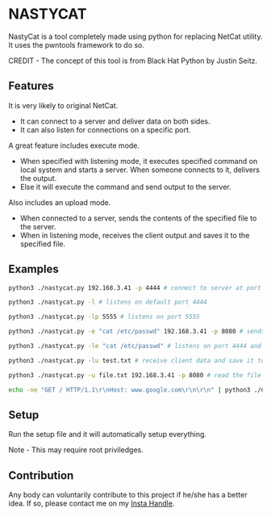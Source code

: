 # NASTYCAT

NastyCat is a tool completely made using python for replacing NetCat utility. It uses the pwntools framework to do so.

CREDIT - The concept of this tool is from Black Hat Python by Justin Seitz.

## Features

It is very likely to original NetCat.
- It can connect to a server and deliver data on both sides.
- It can also listen for connections on a specific port.

A great feature includes execute mode.
- When specified with listening mode, it executes specified command on local system and starts a server. When someone connects to it, delivers the output.
- Else it will execute the command and send output to the server.

Also includes an upload mode.
- When connected to a server, sends the contents of the specified file to the server.
- When in listening mode, receives the client output and saves it to the specified file.

## Examples

```bash
python3 ./nastycat.py 192.168.3.41 -p 4444 # connect to server at port 4444
```
```bash
python3 ./nastycat.py -l # listens on default port 4444
```
```bash
python3 ./nastycat.py -lp 5555 # listens on port 5555
```
```bash
python3 ./nastycat.py -e "cat /etc/passwd" 192.168.3.41 -p 8080 # sends the output to port 8080
```
```bash
python3 ./nastycat.py -le "cat /etc/passwd" # listens on port 4444 and sends the output when client connects
```
```bash
python3 ./nastycat.py -lu test.txt # receive client data and save it to specified file.
```
```bash
python3 ./nastycat.py -u file.txt 192.168.3.41 -p 8080 # read the file contents and send it to the server.
```
```bash
echo -ne "GET / HTTP/1.1\r\nHost: www.google.com\r\n\r\n" | python3 ./nastycat.py google.com 80 # same old school method of invoking web requests.
```

## Setup

Run the setup file and it will automatically setup everything.

Note - This may require root priviledges.

## Contribution
Any body can voluntarily contribute to this project if he/she has a better idea.
If so, please contact me on my [Insta Handle](https://www.instagram.com/sayanray385/).

